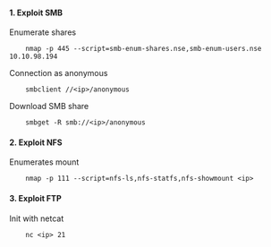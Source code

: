 
#### 1. Exploit SMB

Enumerate shares 


```
	nmap -p 445 --script=smb-enum-shares.nse,smb-enum-users.nse 10.10.98.194
```



Connection as anonymous

```
	smbclient //<ip>/anonymous
```


Download SMB share 


```
	smbget -R smb://<ip>/anonymous 
```



#### 2. Exploit NFS

Enumerates mount 

```
	nmap -p 111 --script=nfs-ls,nfs-statfs,nfs-showmount <ip>
```


#### 3. Exploit FTP

Init with netcat


```
	nc <ip> 21
```


